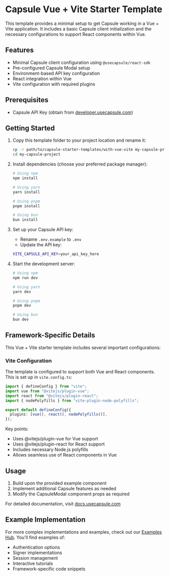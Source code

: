 # Capsule Vue + Vite Starter Template

This template provides a minimal setup to get Capsule working in a Vue + Vite application. It includes a basic Capsule
client initialization and the necessary configurations to support React components within Vue.

## Features

- Minimal Capsule client configuration using `@usecapsule/react-sdk`
- Pre-configured Capsule Modal setup
- Environment-based API key configuration
- React integration within Vue
- Vite configuration with required plugins

## Prerequisites

- Capsule API Key (obtain from [developer.usecapsule.com](https://developer.usecapsule.com))

## Getting Started

1. Copy this template folder to your project location and rename it:

   ```bash
   cp -r path/to/capsule-starter-templates/with-vue-vite my-capsule-project
   cd my-capsule-project
   ```

2. Install dependencies (choose your preferred package manager):

   ```bash
   # Using npm
   npm install

   # Using yarn
   yarn install

   # Using pnpm
   pnpm install

   # Using bun
   bun install
   ```

3. Set up your Capsule API key:

   - Rename `.env.example` to `.env`
   - Update the API key:

   ```bash
   VITE_CAPSULE_API_KEY=your_api_key_here
   ```

4. Start the development server:

   ```bash
   # Using npm
   npm run dev

   # Using yarn
   yarn dev

   # Using pnpm
   pnpm dev

   # Using bun
   bun dev
   ```

## Framework-Specific Details

This Vue + Vite starter template includes several important configurations:

### Vite Configuration

The template is configured to support both Vue and React components. This is set up in `vite.config.ts`:

```typescript
import { defineConfig } from "vite";
import vue from "@vitejs/plugin-vue";
import react from "@vitejs/plugin-react";
import { nodePolyfills } from "vite-plugin-node-polyfills";

export default defineConfig({
  plugins: [vue(), react(), nodePolyfills()],
});
```

Key points:

- Uses @vitejs/plugin-vue for Vue support
- Uses @vitejs/plugin-react for React support
- Includes necessary Node.js polyfills
- Allows seamless use of React components in Vue

## Usage

1. Build upon the provided example component
2. Implement additional Capsule features as needed
3. Modify the CapsuleModal component props as required

For detailed documentation, visit [docs.usecapsule.com](https://docs.usecapsule.com)

## Example Implementation

For more complex implementations and examples, check out our
[Examples Hub](https://github.com/capsule-org/Examples-Hub/). You'll find examples of:

- Authentication options
- Signer implementations
- Session management
- Interactive tutorials
- Framework-specific code snippets
